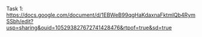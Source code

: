 Task 1: https://docs.google.com/document/d/1EBWeB99qgHaKdaxnaFktmlQb4RymSSbh/edit?usp=sharing&ouid=105293827672741428476&rtpof=true&sd=true
